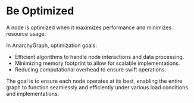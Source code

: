 # Be Optimized

A node is optimized when it maximizes performance and minimizes resource usage.

In AnarchyGraph, optimization goals:

- Efficient algorithms to handle node interactions and data processing.
- Minimizing memory footprint to allow for scalable implementations.
- Reducing computational overhead to ensure swift operations.

The goal is to ensure each node operates at its best, enabling the entire graph to function seamlessly and efficiently under various load conditions and implementations.
